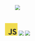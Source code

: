 <p align="center">
  <img src="https://media.tenor.com/zxuWlcUL0Y4AAAAd/hasbulla.gif" />
</p>

#
<p align="center">
 <img 
  height='40'
src="https://raw.githubusercontent.com/github/explore/80688e429a7d4ef2fca1e82350fe8e3517d3494d/topics/javascript/javascript.png" />
 <img height='40' src="https://static-00.iconduck.com/assets.00/file-type-angular-icon-1907x2048-tobdkjt1.png" />
 <img height='40' src="https://upload.wikimedia.org/wikipedia/commons/f/f1/Vue.png" />
</p>
